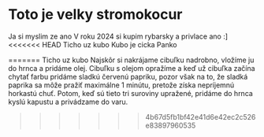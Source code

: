 # Toto je velky stromokocur

Ja si myslim ze ano
V roku 2024 si kupim rybarsky a privlace ano :]
<<<<<<< HEAD
Ticho uz kubo
Kubo je cicka
Panko
 
=======
Ticho uz kubo 
Najskôr si nakrájame cibuľku nadrobno, vložíme ju do hrnca a pridáme olej. Cibuľku s olejom opražíme a keď už cibuľka začína chytať farbu pridáme sladkú červenú papriku, pozor však na to, že sladká paprika sa môže pražiť maximálne 1 minútu, pretože získa nepríjemnú horkastú chuť. Potom, keď sú tieto tri suroviny upražené, pridáme do hrnca kyslú kapustu a privádzame do varu.
>>>>>>> 4b67d5fb1bf42e41d6e42ec2c526e83897960535
